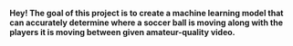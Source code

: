 **Hey! The goal of this project is to create a machine learning model that can accurately determine where a soccer ball is moving along with the players it is moving between given amateur-quality video.**
